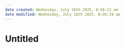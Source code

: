 ```yaml
---
date created: Wednesday, July 16th 2025, 8:56:13 am
date modified: Wednesday, July 16th 2025, 8:56:19 am
---
```


# Untitled
